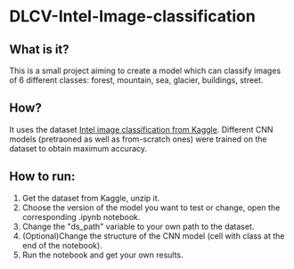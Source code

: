 # DLCV-Intel-Image-classification

## What is it?
This is a small project aiming to create a model which can classify images of 6 different classes: forest, mountain, sea, glacier, buildings, street.

## How?
It uses the dataset [Intel image classification from Kaggle](https://www.kaggle.com/datasets/puneet6060/intel-image-classification). Different CNN models (pretraoned as well as from-scratch ones) were trained on the dataset to obtain maximum accuracy.

## How to run:
1. Get the dataset from Kaggle, unzip it.
2. Choose the version of the model you want to test or change, open the corresponding .ipynb notebook.
3. Change the "ds_path" variable to your own path to the dataset.
4. (Optional)Change the structure of the CNN model (cell with class at the end of the notebook).
5. Run the notebook and get your own results.
  
